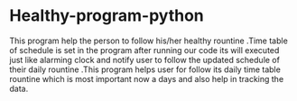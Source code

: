 # Healthy-program-python
This program help the person to follow his/her healthy rountine .Time table of schedule is set in the program after running our code its will executed just like alarming clock and notify user to follow the updated schedule of their daily rountine .This program helps user for follow its daily time table rountine which is most important now a days and also help in tracking the data.
